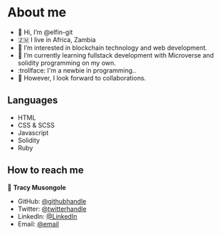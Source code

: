 
# About me

- 👋 Hi, I’m @elfin-git
- 🇿🇲 I live in Africa, Zambia
- 👀 I’m interested in blockchain technology and web development.
- 🌱 I’m currently learning fullstack development with Microverse and solidity programming on my own.
- :trollface: I'm a newbie in programming.. 
- 🤝  However, I look forward to collaborations. 


## Languages

- HTML
- CSS & SCSS
- Javascript
- Solidity
- Ruby


## How to reach me

👤 **Tracy Musongole**

- GitHub: [@githubhandle](https://github.com/elfin-git)
- Twitter: [@twitterhandle](https://twitter.com/tracy_muso)
- LinkedIn: [@LinkedIn](https://linkedin.com/in/tracy-musongole)
- Email: [@email](musongoletracy@gmail.com)

